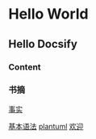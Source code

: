 # Hello World

## Hello Docsify

### Content

### 书摘
[事实](/post/事实.md)


[基本语法](/post/basic.md)
[plantuml](/post/plantuml.md)
[欢迎](/post/欢迎.md)
